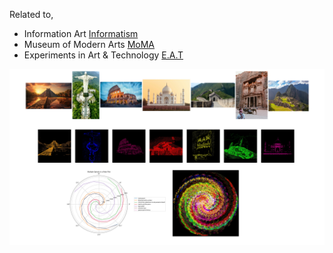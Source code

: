 Related to,

- Information Art [Informatism](https://en.wikipedia.org/wiki/Information_art)
- Museum of Modern Arts [MoMA](https://www.moma.org/)
- Experiments in Art & Technology [E.A.T](https://en.wikipedia.org/wiki/Experiments_in_Art_and_Technology)

![](https://github.com/Palani-SN/Computational-Art/blob/main/art-logic.png?raw=true)